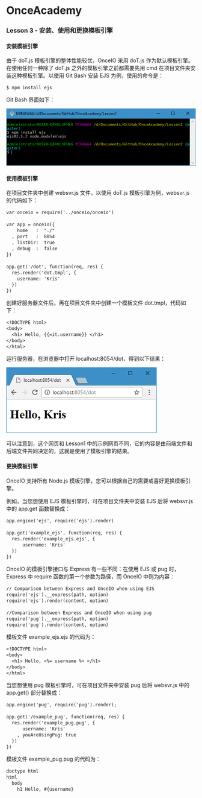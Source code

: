# OnceAcademy
### Lesson 3 - 安装、使用和更换模板引擎    
#### 安装模板引擎  

由于 doT.js 模板引擎的整体性能较优，OnceIO 采用 doT.js 作为默认模板引擎。在使用任何一种除了 doT.js 之外的模板引擎之前都需要先用 cmd 在项目文件夹安装这种模板引擎。以使用 Git Bash 安装 EJS 为例，使用的命令是：  
    
    $ npm install ejs  
Git Bash 界面如下：

![Git Bash 界面][1]   

#### 使用模板引擎  

在项目文件夹中创建 websvr.js 文件，以使用 doT.js 模板引擎为例，websvr.js 的代码如下：  

    var onceio = require('../onceio/onceio')

    var app = onceio({
        home   :  "./"
      , port   :  8054
      , listDir:  true
      , debug  :  false
    })

    app.get('/dot', function(req, res) {
      res.render('dot.tmpl', {
        username: 'Kris'
      })
    })  
    

创建好服务器文件后，再在项目文件夹中创建一个模板文件 dot.tmpl，代码如下：  

    <!DOCTYPE html>
    <body>
      <h1> Hello, {{=it.username}} </h1>
    </body>
    </html>  

运行服务器，在浏览器中打开 localhost:8054/dot，得到以下结果：  
  
![浏览器效果][2]  
  
可以注意到，这个网页和 Lesson1 中的示例网页不同，它的内容是由前端文件和后端文件共同决定的，这就是使用了模板引擎的结果。  

#### 更换模板引擎

OnceIO 支持所有 Node.js 模板引擎，您可以根据自己的需要或喜好更换模板引擎。  

例如，当您想使用 EJS 模板引擎时，可在项目文件夹中安装 EJS 后将 websvr.js 中的 app.get 函数替换成：  

    app.engine('ejs', require('ejs').render)

    app.get('example_ejs', function(req, res) {
      res.render('example_ejs.ejs', {
          username: 'Kris'
      })
    })
  
OnceIO 的模板引擎接口与 Express 有一些不同：在使用 EJS 或 pug 时，Express 中 require 函数的第一个参数为路径，而 OnceIO 中则为内容：  

    // Comparison between Express and OnceIO when using EJS
    require('ejs').__express(path, option)
    require('ejs').render(content, option)

    //Comparison between Express and OnceIO when using pug
    require('pug').__express(path, option)
    require('pug').render(content, option)

模板文件 example_ejs.ejs 的代码为：  
  
    <!DOCTYPE html>
    <body>
      <h1> Hello, <%= username %> </h1>
    </body>
    </html>

当您想使用 pug 模板引擎时，可在项目文件夹中安装 pug 后将 websvr.js 中的 app.get() 部分替换成：   

    app.engine('pug', require('pug').render);

    app.get('/example_pug', function(req, res) {
      res.render('example_pug.pug', {
          username: 'Kris'
        , youAreUsingPug: true
      })
    })
  
模板文件 example_pug.pug 的代码为：  
  
    doctype html
    html
      body
        h1 Hello, #{username}





  [1]: https://raw.githubusercontent.com/OnceDoc/images/gh-pages/OnceAcademy/Lesson3/install_ejs.png
  [2]: https://raw.githubusercontent.com/OnceDoc/images/gh-pages/OnceAcademy/Lesson3/dot_webpage.png
